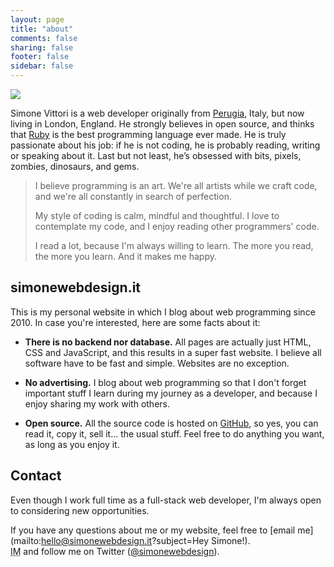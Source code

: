 ```yaml
---
layout: page
title: "about"
comments: false
sharing: false
footer: false
sidebar: false
---
```


<div class="about-intro clearfix">
  <img class="avatar" src="/images/simonewebdesign.png" />
  <p>
    Simone Vittori is a web developer originally from <a rel="external nofollow" href="https://en.wikipedia.org/wiki/Perugia">Perugia</a>, Italy, but now living in London, England. He strongly believes in open source, and thinks that <a rel="external nofollow" href="https://ruby-lang.org">Ruby</a> is the best programming language ever made. He is truly passionate about his job: if he is not coding, he is probably reading, writing or speaking about it. Last but not least, he’s obsessed with bits, pixels, zombies, dinosaurs, and gems.
  </p>
</div>

<blockquote>

<p>I believe programming is an art. We're all artists while we craft code, and we're all constantly in search of perfection.</p>

<p>My style of coding is calm, mindful and thoughtful. I love to contemplate my code, and I enjoy reading other programmers' code.</p>

<p>I read a lot, because I'm always willing to learn. The more you read, the more you learn. And it makes me happy.</p>

</blockquote>


## simonewebdesign.it

This is my personal website in which I blog about web programming since 2010. In case you're interested, here are some facts about it:

- **There is no backend nor database.**
All pages are actually just HTML, CSS and JavaScript, and this results in a super fast website. I believe all software have to be fast and simple. Websites are no exception.

- **No advertising.**
I blog about web programming so that I don't forget important stuff I learn during my journey as a developer, and because I enjoy sharing my work with others.

- **Open source.**
All the source code is hosted on [GitHub](https://github.com/simonewebdesign/simonewebdesign), so yes, you can read it, copy it, sell it... the usual stuff. Feel free to do anything you want, as long as you enjoy it.


## Contact

Even though I work full time as a full-stack web developer, I'm always open to considering new opportunities.

If you have any questions about me or my website, feel free to [email me](mailto:hello@simonewebdesign.it?subject=Hey Simone!).<br>
<abbr title="Instant Message">IM</abbr> and follow me on Twitter (<a href="https://twitter.com/simonewebdesign" title="simonewebdesign on Twitter" rel="nofollow">@simonewebdesign</a>).
